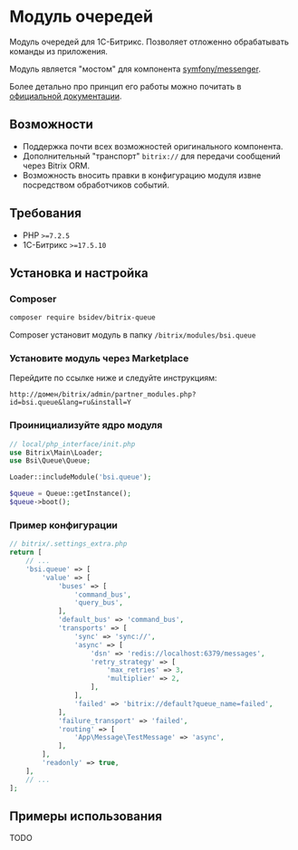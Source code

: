# Модуль очередей

Модуль очередей для 1С-Битрикс. Позволяет отложенно обрабатывать команды из приложения.

Модуль является "мостом" для компонента [symfony/messenger](https://symfony.com/doc/current/messenger.html).

Более детально про принцип его работы можно почитать в [официальной документации](https://symfony.com/doc/current/components/messenger.html).

## Возможности

- Поддержка почти всех возможностей оригинального компонента.
- Дополнительный "транспорт" `bitrix://` для передачи сообщений через Bitrix ORM.
- Возможность вносить правки в конфигурацию модуля извне посредством обработчиков событий.

## Требования

- PHP `>=7.2.5`
- 1С-Битрикс `>=17.5.10`

## Установка и настройка

### Composer

```sh
composer require bsidev/bitrix-queue
```

Composer установит модуль в папку `/bitrix/modules/bsi.queue`

### Установите модуль через Marketplace

Перейдите по ссылке ниже и следуйте инструкциям:

```
http://домен/bitrix/admin/partner_modules.php?id=bsi.queue&lang=ru&install=Y
```

### Проинициализуйте ядро модуля

```php
// local/php_interface/init.php
use Bitrix\Main\Loader;
use Bsi\Queue\Queue;

Loader::includeModule('bsi.queue');

$queue = Queue::getInstance();
$queue->boot();
```

### Пример конфигурации

```php
// bitrix/.settings_extra.php
return [
    // ...
    'bsi.queue' => [
        'value' => [
            'buses' => [
                'command_bus',
                'query_bus',
            ],
            'default_bus' => 'command_bus',
            'transports' => [
                'sync' => 'sync://',
                'async' => [
                    'dsn' => 'redis://localhost:6379/messages',
                    'retry_strategy' => [
                        'max_retries' => 3,
                        'multiplier' => 2,
                    ],
                ],
                'failed' => 'bitrix://default?queue_name=failed',
            ],
            'failure_transport' => 'failed',
            'routing' => [
                'App\Message\TestMessage' => 'async',
            ],
        ],
        'readonly' => true,
    ],
    // ...
];
```

## Примеры использования

TODO
